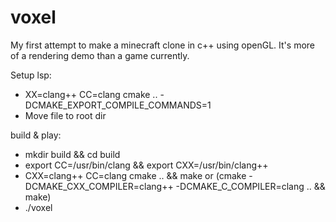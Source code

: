 # voxel

My first attempt to make a minecraft clone in c++ using openGL.
It's more of a rendering demo than a game currently. 

Setup lsp:
- XX=clang++ CC=clang cmake .. -DCMAKE_EXPORT_COMPILE_COMMANDS=1
- Move file to root dir

build & play:
- mkdir build && cd build
- export CC=/usr/bin/clang && export CXX=/usr/bin/clang++
- CXX=clang++ CC=clang cmake .. && make or (cmake -DCMAKE_CXX_COMPILER=clang++ -DCMAKE_C_COMPILER=clang .. && make)
- ./voxel
